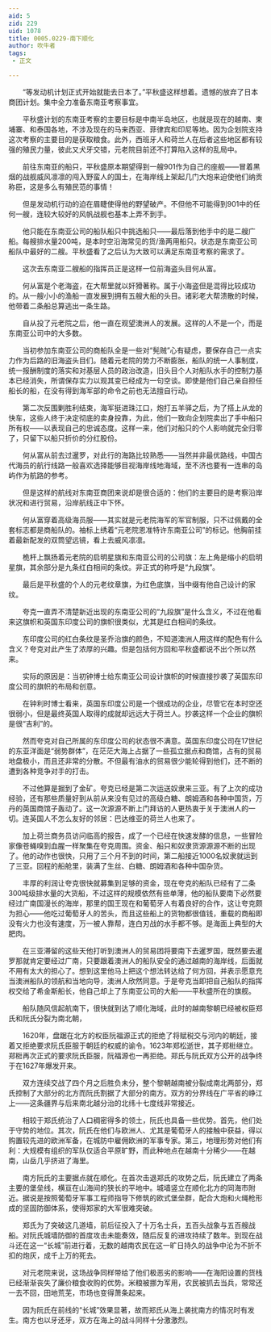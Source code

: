 ```yaml
---
aid: 5
zid: 229
uid: 1078
title: 0005.0229-南下顺化
author: 吹牛者
tags: 
 - 正文

---
```




　　“等发动机计划正式开始就能去日本了。”平秋盛这样想着。遗憾的放弃了日本商团计划。集中全力准备东南亚考察事宜。

　　平秋盛计划的东南亚考察的主要目标是中南半岛地区，也就是现在的越南、柬埔寨、和泰国各地，不涉及现在的马来西亚、菲律宾和印尼等地。因为企划院支持这次考察的主要目的是获取粮食。此外，西班牙人和荷兰人在后者这些地区都有较强的殖民力量，彼此又犬牙交错，元老院目前还不打算陷入这样的乱局中。

　　前往东南亚的船只，平秋盛原本期望得到一艘901作为自己的座舰——冒着黑烟的战舰威风凛凛的闯入野蛮人的国土，在海岸线上架起几门大炮来迫使他们纳贡称臣，这是多么有殖民范的事情！

　　但是发动机行动的迫在眉睫使得他的野望破产。不但他不可能得到901中的任何一艘，连较大较好的风帆战舰也基本上弄不到手。

　　他只能在东南亚公司的船队船只中挑选船只——最后落到他手中的是二艘广船。每艘排水量200吨，是本时空沿海常见的货/渔两用船只。状态是东南亚公司船队中最好的二艘。平秋盛看了之后认为大致可以满足东南亚考察的需求了。

　　这次去东南亚二艘船的指挥员正是这样一位前海盗头目何从富。

　　何从富是个老海盗，在大帮里就以奸猾著称。属于小海盗但是混得比较成功的。从一艘小小的渔船一直发展到拥有五艘大船的头目。诸彩老大帮溃散的时候，他带着二条船总算逃出一条生路。

　　自从投了元老院之后，他一直在观望澳洲人的发展。这样的人不是一个，而是东南亚公司中的大多数。

　　当初参加东南亚公司的商船队全是一些对“髡贼”心有疑虑，要保存自己一点实力作为后路的旧海盗头目们。随着元老院的势力不断膨胀，船队的统一人事制度，统一报酬制度的落实和对基层人员的政治改造，旧头目个人对船队水手的控制力基本已经消失，所谓保存实力以观其变已经成为一句空谈。即使是他们自己亲自担任船长的船，在没有得到海军部的命令之前也无法擅自行动。

　　第二次反围剿胜利结束，海军挺进珠江口，炮打五羊驿之后，为了搭上从龙的快车，这些人终于决定彻底的卖身投靠，为此，他们一致向企划院卖出了手中船只所有权——以表现自己的忠诚态度。这样一来，他们对船只的个人影响就完全归零了，只留下以船只折价的分红股份。

　　何从富从前去过暹罗，对此行的海路比较熟悉——当然并非最优路线，中国古代海员的航行线路一般喜欢选择能够目视海岸线地海域，至不济也要有一连串的岛屿作为航路的参考。

　　但是这样的航线对东南亚商团来说却是很合适的：他们的主要目的是考察沿岸状况和进行贸易，沿岸航线正中下怀。

　　何从富穿着高级海员服——其实就是元老院海军的军官制服，只不过佩戴的全套标志都是商船队的。袖标上绣着“元老院恩准特许东南亚公司”的标记。他胸前挂着最新配发的双筒望远镜，看上去威风凛凛。

　　桅杆上飘扬着元老院的启明星旗和东南亚公司的公司旗：左上角是缩小的启明星旗，其余部分是九条红白相间的条纹。非正式的称呼是“九段旗”。

　　最后是平秋盛的个人的元老纹章旗，为红色底旗，当中缀有他自己设计的家纹。

　　夸克一直弄不清楚新近出现的东南亚公司的“九段旗”是什么含义，不过在他看来这旗帜和英国东印度公司的旗帜很类似，尤其是红白相间的条纹。

　　东印度公司的红白条纹是圣乔治旗的颜色，不知道澳洲人用这样的配色有什么含义？夸克对此产生了浓厚的兴趣。但是包括何方回和平秋盛都说不出个所以然来。

　　实际的原因是：当初钟博士给东南亚公司设计旗帜的时候直接抄袭了英国东印度公司的旗帜的布局和创意。

　　在钟利时博士看来，英国东印度公司是一个很成功的企业，尽管它在本时空还很弱小，但是最终英国人取得的成就却远远大于荷兰人。抄袭这样一个企业的旗帜是很“吉利”的。

　　然而夸克对自己所属的东印度公司的状态很不满意。英国东印度公司在17世纪的东亚洋面是“弱势群体”，在茫茫大海上占据了一些孤立据点和商馆，占有的贸易地盘极小，而且还非常的分散。不但最有油水的贸易很少能轮得到他们，还不断的遭到各种竞争对手的打击。

　　不过他算是掘到了金矿。夸克已经是第二次运送奴隶来三亚。有了上次的成功经验，还有那些质量好到从前从来没有见过的高级白糖、朗姆酒和各种中国货，万丹的英国商馆子轰动了。这一次源源不断上门拜访的人更热衷于关于澳洲人的一切。连英国人不怎么友好的邻居：巴达维亚的荷兰人也来了。

　　加上荷兰商务员访问临高的报告，成了一个已经在快速发酵的信息，一些冒险家像苍蝇嗅到血腥一样聚集在夸克周围。资金、船只和奴隶货源源源不断的出现了。他的动作也很快，只用了三个月不到的时间，第二船接近1000名奴隶就运到了三亚。回程的船舱里，装满了生丝、白糖、朗姆酒和各种中国杂货。

　　丰厚的利润让夸克很快就募集到足够的资金，现在夸克的船队已经有了二条300吨级排水量的大货船，不过这样的规模依然有些单薄，他的船队要南下必然要经过广南国漫长的海岸，那里的国王现在和葡萄牙人有着良好的合作，这让夸克颇为担心——他吃过葡萄牙人的苦头，而且这些船上的货物都很值钱，重载的商船即没有火力也没有速度，万一被人靠帮，连白刃战的水手都不够。是海面上典型的大肥肉。

　　在三亚滞留的这些天他打听到澳洲人的贸易团将要南下去暹罗国，既然要去暹罗那就肯定要经过广南，只要跟着澳洲人的船队安全的通过越南的海岸线，后面就不用有太大的担心了。想到这里他马上把这个想法转达给了何方回，并表示愿意充当澳洲船队的领航和当地向导，澳洲人欣然同意。于是夸克当即把自己船队的指挥权交给了希金斯船长，他自己却上了东南亚公司的大船——平秋盛所在的旗舰。

　　船队随风信起航南下，很快就到达了顺化海域，此时的越南黎朝已经被权臣郑氏和阮氏分裂为南北朝，

　　1620年，盘踞在北方的权臣阮福源正式的拒绝了将赋税交与河内的朝廷，接着又拒绝要求阮氏臣服于朝廷的权威的谕令。1623年郑松逝世，其子郑梉继立。郑梉再次正式的要求阮氏臣服，阮福源也一再拒绝。郑氏与阮氏双方公开的战争终于在1627年爆发开来。

　　双方连续交战了四个月之后胜负未分，整个黎朝越南被分裂成南北两部分，郑氏控制了大部分的北方而阮氏割据了大部分的南方。双方的分界线在广平省的峥江上——这条疆界与后来南北越分治的北纬十七度线非常接近。

　　相较于郑氏统治了人口稠密得多的领土，阮氏也具备一些优势。首先，他们处于守势的地位。其次，阮氏在他们与欧洲人、尤其是葡萄牙人的接触中获益，得以购置较先进的欧洲军备，在城防中雇佣欧洲的军事专家。第三，地理形势对他们有利：大规模有组织的军队仅适合平原旷野，而此种地点在越南十分稀少——在越南，山岳几乎挤进了海里。

　　南方阮氏的主要据点就在顺化。在首次击退郑氏的攻势之后，阮氏建立了两条主要的堡垒线，横亘在山海间的狭长的平地中。城墙竖立在顺化北方的同海市附近。据说是按照葡萄牙军事工程师指导下修筑的欧式堡垒群，配合大炮和火绳枪形成的坚固防御体系，使得郑家的大军很难突破。

　　郑氏为了突破这几道墙，前后征投入了十万名士兵，五百头战象与五百艘战船。对阮氏城墙防御的首度攻击未能奏效，随后反复的进攻持续了数年。到现在战斗还在这一“长城”前进行着，无数的越南农民在这一旷日持久的战争中沦为不折不扣的炮灰，成千上万的死去。

　　对元老院来说，这场战争同样带给了他们极恶劣的影响——在海阳设置的货栈已经渐渐丧失了廉价粮食收购的优势。米粮被挪为军用，农民被抓去当兵，常常还一去不回，田地荒芜，市场也变得萧条起来。

　　因为阮氏在前线的“长城”效果显著，故而郑氏从海上袭扰南方的情况时有发生。南方也以牙还牙，双方在海上的战斗同样十分激激烈。


